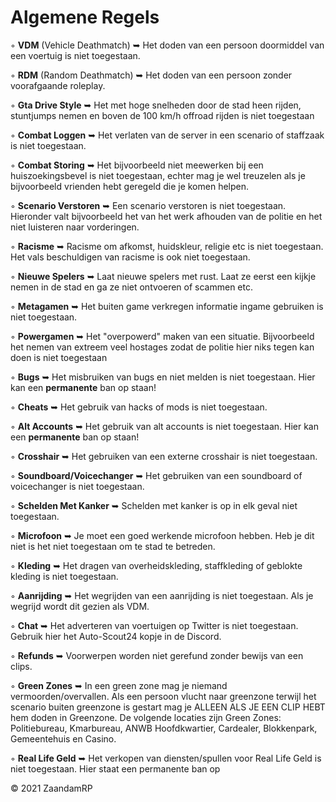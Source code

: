 # Algemene Regels

◦ <b>VDM</b> (Vehicle Deathmatch) ➥ Het doden van een persoon doormiddel van een voertuig is niet toegestaan.

◦ <b>RDM</b> (Random Deathmatch) ➥ Het doden van een persoon zonder voorafgaande roleplay.

◦ <b>Gta Drive Style</b> ➥ Het met hoge snelheden door de stad heen rijden, stuntjumps nemen en boven de 100 km/h offroad rijden is niet toegestaan

◦ <b>Combat Loggen</b> ➥ Het verlaten van de server in een scenario of staffzaak is niet toegestaan.

◦ <b>Combat Storing</b> ➥ Het bijvoorbeeld niet meewerken bij een huiszoekingsbevel is niet toegestaan, echter mag je wel treuzelen als je bijvoorbeeld vrienden hebt geregeld die je komen helpen.

◦ <b>Scenario Verstoren</b> ➥ Een scenario verstoren is niet toegestaan. Hieronder valt bijvoorbeeld het van het werk afhouden van de politie en het niet luisteren naar vorderingen. 

◦ <b>Racisme</b> ➥ Racisme om afkomst, huidskleur, religie etc is niet toegestaan. Het vals beschuldigen van racisme is ook niet toegestaan. 

◦ <b>Nieuwe Spelers</b> ➥ Laat nieuwe spelers met rust. Laat ze eerst een kijkje nemen in de stad en ga ze niet ontvoeren of scammen etc.

◦ <b>Metagamen</b> ➥ Het buiten game verkregen informatie ingame gebruiken is niet toegestaan.

◦ <b>Powergamen</b> ➥ Het "overpowerd" maken van een situatie. Bijvoorbeeld het nemen van extreem veel hostages zodat de politie hier niks tegen kan doen is niet toegestaan

◦ <b>Bugs</b> ➥ Het misbruiken van bugs en niet melden is niet toegestaan. Hier kan een <b>permanente</b> ban op staan!

◦ <b>Cheats</b> ➥ Het gebruik van hacks of mods is niet toegestaan.

◦ <b>Alt Accounts</b> ➥ Het gebruik van alt accounts is niet toegestaan. Hier kan een <b>permanente</b> ban op staan!

◦ <b>Crosshair</b> ➥ Het gebruiken van een externe crosshair is niet toegestaan. 
 
◦ <b>Soundboard/Voicechanger</b> ➥ Het gebruiken van een soundboard of voicechanger is niet toegestaan.

◦ <b>Schelden Met Kanker</b> ➥ Schelden met kanker is op in elk geval niet toegestaan.

◦ <b>Microfoon</b> ➥ Je moet een goed werkende microfoon hebben. Heb je dit niet is het niet toegestaan om te stad te betreden.

◦ <b>Kleding</b> ➥ Het dragen van overheidskleding, staffkleding of geblokte kleding is niet toegestaan.

◦ <b>Aanrijding</b> ➥ Het wegrijden van een aanrijding is niet toegestaan. Als je wegrijd wordt dit gezien als VDM. 

◦ <b>Chat</b> ➥ Het adverteren van voertuigen op Twitter is niet toegestaan. Gebruik hier het Auto-Scout24 kopje in de Discord.

◦ <b>Refunds</b> ➥ Voorwerpen worden niet gerefund zonder bewijs van een clips.

◦ <b>Green Zones</b> ➥ In een green zone mag je niemand vermoorden/overvallen. Als een persoon vlucht naar greenzone terwijl het scenario buiten greenzone is gestart mag je ALLEEN ALS JE EEN CLIP HEBT hem doden in Greenzone. De volgende locaties zijn Green Zones: Politiebureau, Kmarbureau, ANWB Hoofdkwartier, Cardealer, Blokkenpark, Gemeentehuis en Casino.

◦ <b>Real Life Geld</b> ➥ Het verkopen van diensten/spullen voor Real Life Geld is niet toegestaan. Hier staat een permanente ban op


© 2021 ZaandamRP  
  
